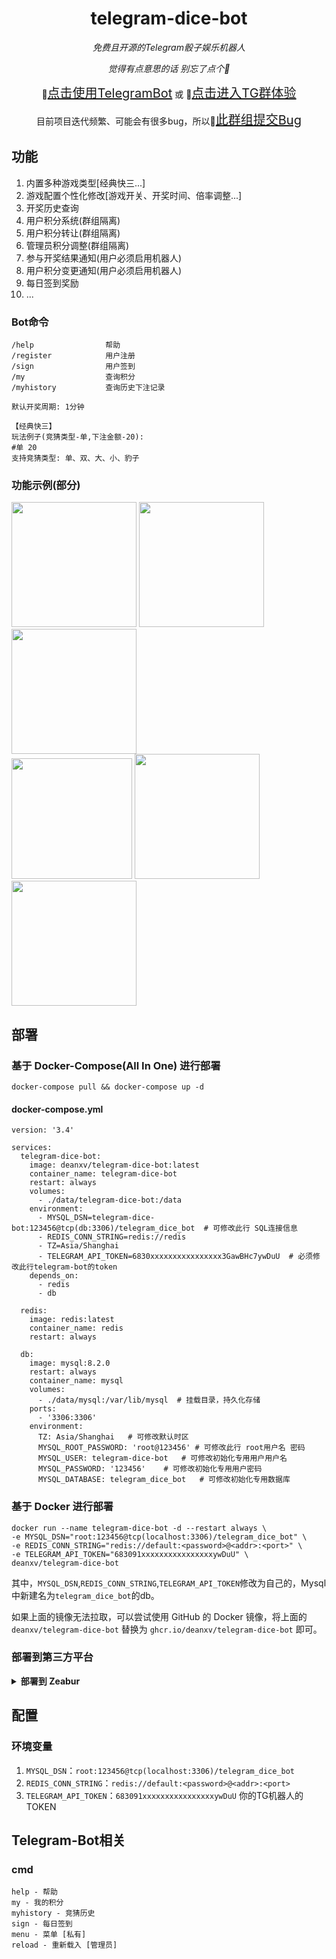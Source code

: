 <div align="center">

# telegram-dice-bot

_免费且开源的Telegram骰子娱乐机器人_

_觉得有点意思的话 别忘了点个🌟_

🔨<a href="https://t.me/d_happy_bot" style="font-size: 20px;">点击使用TelegramBot</a>
或
👥<a href="https://t.me/+HOSNzxTdUnIxNjdl" style="font-size: 20px;">点击进入TG群体验</a>

目前项目迭代频繁、可能会有很多bug，所以🐞<a href="https://t.me/+cKR_eZoaCrdhOTRl" style="font-size: 20px;">此群组提交Bug</a>

</div>

## 功能

1. 内置多种游戏类型[经典快三...]
2. 游戏配置个性化修改[游戏开关、开奖时间、倍率调整...]
3. 开奖历史查询
4. 用户积分系统(群组隔离)
5. 用户积分转让(群组隔离)
6. 管理员积分调整(群组隔离)
7. 参与开奖结果通知(用户必须启用机器人)
8. 用户积分变更通知(用户必须启用机器人)
9. 每日签到奖励
10. ...

### Bot命令

```
/help                帮助
/register            用户注册
/sign                用户签到
/my                  查询积分
/myhistory           查询历史下注记录

默认开奖周期: 1分钟

【经典快三】
玩法例子(竞猜类型-单,下注金额-20): 
#单 20
支持竞猜类型: 单、双、大、小、豹子
```

### 功能示例(部分)

<a href="https://sm.ms/image/4rBGa1uUCRc8MSZ" target="_blank"><img src="https://s2.loli.net/2024/01/02/4rBGa1uUCRc8MSZ.png" width="200"/></a>
<a href="https://sm.ms/image/4zYmdnBCU7vQogy" target="_blank"><img src="https://s2.loli.net/2024/01/02/4zYmdnBCU7vQogy.png" width="200"/></a>
<a href="https://sm.ms/image/nJmRrhHyVBD2W7w" target="_blank"><img src="https://s2.loli.net/2024/01/02/nJmRrhHyVBD2W7w.png" width="200"/></a>
</br>
<a href="https://sm.ms/image/GC21pfqX6cPuEnB" target="_blank"><img src="https://s2.loli.net/2024/01/02/GC21pfqX6cPuEnB.png" width="193"/></a>
<a href="https://sm.ms/image/EWobi4ezPBDNjOX" target="_blank"><img src="https://s2.loli.net/2024/01/02/EWobi4ezPBDNjOX.png" width="200"/></a>
<a href="https://sm.ms/image/Cszb3NkgQpPif6Z" target="_blank"><img src="https://s2.loli.net/2024/01/02/Cszb3NkgQpPif6Z.png" width="200"/></a>
</br>

## 部署

### 基于 Docker-Compose(All In One) 进行部署

```shell
docker-compose pull && docker-compose up -d
```

#### docker-compose.yml

```docker
version: '3.4'

services:
  telegram-dice-bot:
    image: deanxv/telegram-dice-bot:latest
    container_name: telegram-dice-bot
    restart: always
    volumes:
      - ./data/telegram-dice-bot:/data
    environment:
      - MYSQL_DSN=telegram-dice-bot:123456@tcp(db:3306)/telegram_dice_bot  # 可修改此行 SQL连接信息
      - REDIS_CONN_STRING=redis://redis
      - TZ=Asia/Shanghai
      - TELEGRAM_API_TOKEN=6830xxxxxxxxxxxxxxxx3GawBHc7ywDuU  # 必须修改此行telegram-bot的token
    depends_on:
      - redis
      - db

  redis:
    image: redis:latest
    container_name: redis
    restart: always

  db:
    image: mysql:8.2.0
    restart: always
    container_name: mysql
    volumes:
      - ./data/mysql:/var/lib/mysql  # 挂载目录，持久化存储
    ports:
      - '3306:3306'
    environment:
      TZ: Asia/Shanghai   # 可修改默认时区
      MYSQL_ROOT_PASSWORD: 'root@123456' # 可修改此行 root用户名 密码
      MYSQL_USER: telegram-dice-bot   # 可修改初始化专用用户用户名
      MYSQL_PASSWORD: '123456'    # 可修改初始化专用用户密码
      MYSQL_DATABASE: telegram_dice_bot   # 可修改初始化专用数据库
```

### 基于 Docker 进行部署

```shell
docker run --name telegram-dice-bot -d --restart always \
-e MYSQL_DSN="root:123456@tcp(localhost:3306)/telegram_dice_bot" \
-e REDIS_CONN_STRING="redis://default:<password>@<addr>:<port>" \
-e TELEGRAM_API_TOKEN="683091xxxxxxxxxxxxxxxxywDuU" \
deanxv/telegram-dice-bot
```

其中，`MYSQL_DSN`,`REDIS_CONN_STRING`,`TELEGRAM_API_TOKEN`修改为自己的，Mysql中新建名为`telegram_dice_bot`的db。

如果上面的镜像无法拉取，可以尝试使用 GitHub 的 Docker 镜像，将上面的 `deanxv/telegram-dice-bot`
替换为 `ghcr.io/deanxv/telegram-dice-bot` 即可。

### 部署到第三方平台

<details>
<summary><strong>部署到 Zeabur</strong></summary>
<div>

> Zeabur 的服务器在国外，自动解决了网络的问题，同时免费的额度也足够个人使用

点击一键部署:

[![Deploy on Zeabur](https://zeabur.com/button.svg)](https://zeabur.com/templates/81HN7O?referralCode=deanxv)

**一键部署后 `MYSQL_DSN` `REDIS_CONN_STRING` `TELEGRAM_API_TOKEN`变量也需要替换！**

或手动部署:

1. 首先 fork 一份代码。
2. 进入 [Zeabur](https://zeabur.com?referralCode=deanxv)，登录，进入控制台。
3. 新建一个 Project，在 Service -> Add Service 选择 prebuilt，选择 MySQL，并记下连接参数（用户名、密码、地址、端口）。
4. 新建一个 Project，在 Service -> Add Service 选择 prebuilt，选择 Redis，并记下连接参数（密码、地址、端口）。
5. 使用mysql视图化工具连接mysql，运行 ```create database `telegram_dice_bot` ``` 创建数据库。
6. 在 Service -> Add Service，选择 Git（第一次使用需要先授权），选择你 fork 的仓库。
7. Deploy 会自动开始，先取消。
8. 添加环境变量

   `MYSQL_DSN`:`<username>:<password>@tcp(<addr>:<port>)/telegram_dice_bot`

   `REDIS_CONN_STRING`:`redis://default:<password>@<addr>:<port>`

   `TELEGRAM_API_TOKEN`:`你的TG机器人的TOKEN`

   保存。
9. 选择 Redeploy。

</div>
</details>

## 配置

### 环境变量

1. `MYSQL_DSN`：`root:123456@tcp(localhost:3306)/telegram_dice_bot`
2. `REDIS_CONN_STRING`：`redis://default:<password>@<addr>:<port>`
3. `TELEGRAM_API_TOKEN`：`683091xxxxxxxxxxxxxxxxywDuU` 你的TG机器人的TOKEN

## Telegram-Bot相关

### cmd
```
help - 帮助
my - 我的积分
myhistory - 竞猜历史
sign - 每日签到
menu - 菜单 [私有]
reload - 重新载入 [管理员]
```
